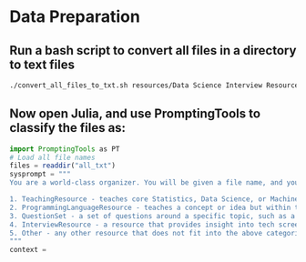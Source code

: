 # Data Preparation 


## Run a bash script to convert all files in a directory to text files
```bash 
./convert_all_files_to_txt.sh resources/Data Science Interview Resources
```

## Now open Julia, and use PromptingTools to classify the files as: 
```julia
import PromptingTools as PT 
# Load all file names 
files = readdir("all_txt")
sysprompt = """
You are a world-class organizer. You will be given a file name, and you will classify the file into one of the following categories:

1. TeachingResource - teaches core Statistics, Data Science, or Machine Learning concepts - not including a specific programming language.
2. ProgrammingLanguageResource - teaches a concept or idea but within the scope of a specific programming language, such as Python, SQL, R, or Julia. 
3. QuestionSet - a set of questions around a specific topic, such as a Data Science interview question set.
4. InterviewResource - a resource that provides insight into tech screens or specific interview instances at specific companies. 
5. Other - any other resource that does not fit into the above categories.
"""
context = 

```